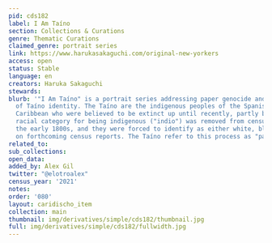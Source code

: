 ```yaml
---
pid: cds182
label: I Am Taíno
section: Collections & Curations
genre: Thematic Curations
claimed_genre: portrait series
link: https://www.harukasakaguchi.com/original-new-yorkers
access: open
status: Stable
language: en
creators: Haruka Sakaguchi
stewards:
blurb: '"I Am Taíno" is a portrait series addressing paper genocide and the manipulation
  of Taíno identity. The Taíno are the indigenous peoples of the Spanish-speaking
  Caribbean who were believed to be extinct up until recently, partly because the
  racial category for being indigenous ("indio") was removed from census reports in
  the early 1800s, and they were forced to identify as either white, black or mixed
  on forthcoming census reports. The Taíno refer to this process as "paper genocide."'
related_to:
sub_collections:
open_data:
added_by: Alex Gil
twitter: "@elotroalex"
census_year: '2021'
notes:
order: '080'
layout: caridischo_item
collection: main
thumbnail: img/derivatives/simple/cds182/thumbnail.jpg
full: img/derivatives/simple/cds182/fullwidth.jpg
---
```

